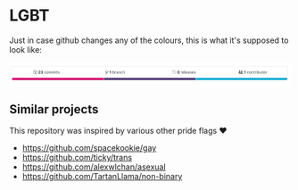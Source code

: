 # LGBT

Just in case github changes any of the colours,
this is what it's supposed to look like:

![](shot.png)

## Similar projects

This repository was inspired by various other pride flags ❤

- https://github.com/spacekookie/gay
- https://github.com/ticky/trans
- https://github.com/alexwlchan/asexual
- https://github.com/TartanLlama/non-binary
